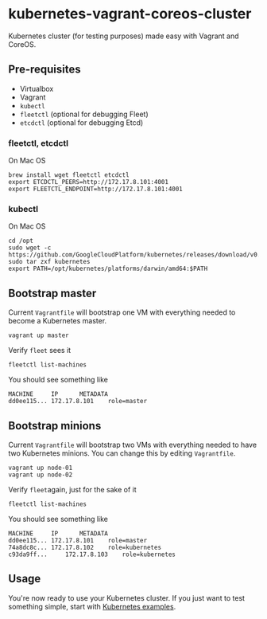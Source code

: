 # kubernetes-vagrant-coreos-cluster
Kubernetes cluster (for testing purposes) made easy with Vagrant and CoreOS.

## Pre-requisites
 
 * Virtualbox
 * Vagrant
 * ```kubectl```
 * ```fleetctl``` (optional for debugging Fleet)
 * ```etcdctl``` (optional for debugging Etcd)

### fleetctl, etcdctl

On Mac OS
```
brew install wget fleetctl etcdctl
export ETCDCTL_PEERS=http://172.17.8.101:4001
export FLEETCTL_ENDPOINT=http://172.17.8.101:4001
```

### kubectl

On Mac OS
```
cd /opt
sudo wget -c https://github.com/GoogleCloudPlatform/kubernetes/releases/download/v0.8.0/kuber$
sudo tar zxf kubernetes
export PATH=/opt/kubernetes/platforms/darwin/amd64:$PATH
```

## Bootstrap master

Current ```Vagrantfile``` will bootstrap one VM with everything needed to become a Kubernetes master.
```
vagrant up master
```

Verify ```fleet``` sees it
```
fleetctl list-machines
```

You should see something like
```
MACHINE		IP		METADATA
dd0ee115...	172.17.8.101	role=master
```

## Bootstrap minions

Current ```Vagrantfile``` will bootstrap two VMs with everything needed to have two Kubernetes minions. You can change this by editing ```Vagrantfile```.

```
vagrant up node-01
vagrant up node-02
```

Verify ```fleet```again, just for the sake of it
```
fleetctl list-machines
```

You should see something like
```
MACHINE		IP		METADATA
dd0ee115...	172.17.8.101	role=master
74a8dc8c...	172.17.8.102	role=kubernetes
c93da9ff...     172.17.8.103    role=kubernetes
```

## Usage

You're now ready to use your Kubernetes cluster. If you just want to test something simple, start with [Kubernetes examples](https://github.com/GoogleCloudPlatform/kubernetes/blob/master/examples/).
